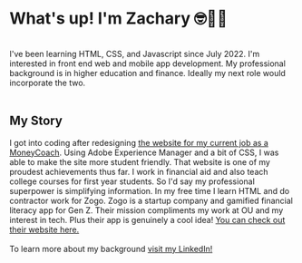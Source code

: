 <h1>What's up! I'm Zachary 🤓👋🏾</h1>
<br/>
I've been learning HTML, CSS, and Javascript since July 2022. I'm interested in front end web and mobile app development. My professional background is in higher education and finance. Ideally my next role would incorporate the two.
<br>
<br>
<h2>My Story</h2>
I got into coding after redesigning <a href="https://ou.edu/moneycoach">the website for my current job as a MoneyCoach</a>. Using Adobe Experience Manager and a bit of CSS, I was able to make the site more student friendly. That website is one of my proudest achievements thus far. I work in financial aid and also teach college courses for first year students. So I'd say my professional superpower is simplifying information. In my free time I learn HTML and do contractor work for Zogo. Zogo is a startup company and gamified financial literacy app for Gen Z. Their mission compliments my work at OU and my interest in tech. Plus their app is genuinely a cool idea! <a href="https://zogo.com">You can check out their website here.</a>
<br>
<br>
To learn more about my background <a href="https://www.Linkedin.com/in/zacharyjpeter94">visit my LinkedIn!</a>
<!---
Zacharyjpeter/Zacharyjpeter is a ✨ special ✨ repository because its `README.md` (this file) appears on your GitHub profile.
You can click the Preview link to take a look at your changes.
--->

